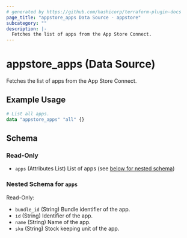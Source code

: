 ```yaml
---
# generated by https://github.com/hashicorp/terraform-plugin-docs
page_title: "appstore_apps Data Source - appstore"
subcategory: ""
description: |-
  Fetches the list of apps from the App Store Connect.
---
```


# appstore_apps (Data Source)

Fetches the list of apps from the App Store Connect.

## Example Usage

```terraform
# List all apps.
data "appstore_apps" "all" {}
```

<!-- schema generated by tfplugindocs -->
## Schema

### Read-Only

- `apps` (Attributes List) List of apps (see [below for nested schema](#nestedatt--apps))

<a id="nestedatt--apps"></a>
### Nested Schema for `apps`

Read-Only:

- `bundle_id` (String) Bundle identifier of the app.
- `id` (String) Identifier of the app.
- `name` (String) Name of the app.
- `sku` (String) Stock keeping unit of the app.
